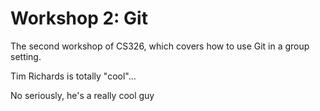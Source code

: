 # Workshop 2: Git

The second workshop of CS326, which covers how to use Git in a group setting.

Tim Richards is totally "cool"...

No seriously, he's a really cool guy
